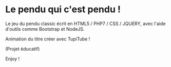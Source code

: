 # Le pendu qui c'est pendu !

Le jeu du pendu classic écrit en HTML5 / PHP7 / CSS / JQUERY, avec l'aide d'outils comme Bootstrap et NodeJS.

Animation du titre créer avec TupiTube !

(Projet éducatif)

Enjoy !
